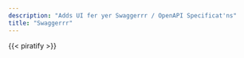 ```yaml
---
description: "Adds UI fer yer Swaggerrr / OpenAPI Specificat'ns"
title: "Swaggerrr"
---
```

{{< piratify >}}